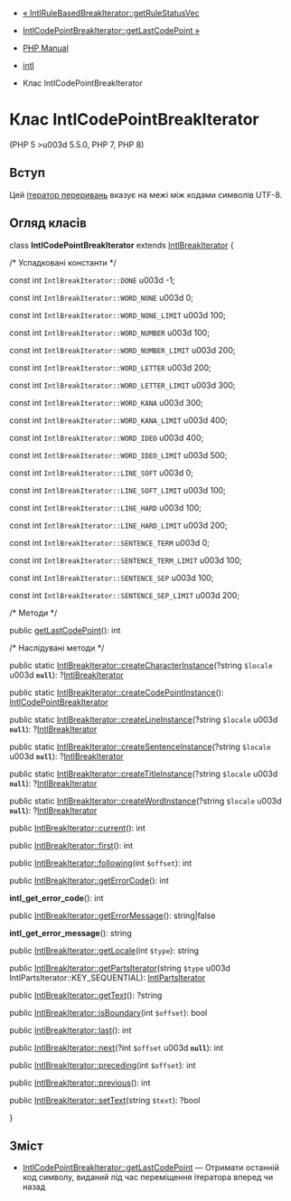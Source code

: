 - [« IntlRuleBasedBreakIterator::getRuleStatusVec](intlrulebasedbreakiterator.getrulestatusvec.md)
- [IntlCodePointBreakIterator::getLastCodePoint »](intlcodepointbreakiterator.getlastcodepoint.md)

- [PHP Manual](index.md)
- [intl](book.intl.md)
- Клас IntlCodePointBreakIterator

# Клас IntlCodePointBreakIterator

(PHP 5 \>u003d 5.5.0, PHP 7, PHP 8)

## Вступ

Цей [ітератор переривань](class.intlbreakiterator.md) вказує на
межі між кодами символів UTF-8.

## Огляд класів

class **IntlCodePointBreakIterator** extends
[IntlBreakIterator](class.intlbreakiterator.md) {

/\* Успадковані константи \*/

const int `IntlBreakIterator::DONE` u003d -1;

const int `IntlBreakIterator::WORD_NONE` u003d 0;

const int `IntlBreakIterator::WORD_NONE_LIMIT` u003d 100;

const int `IntlBreakIterator::WORD_NUMBER` u003d 100;

const int `IntlBreakIterator::WORD_NUMBER_LIMIT` u003d 200;

const int `IntlBreakIterator::WORD_LETTER` u003d 200;

const int `IntlBreakIterator::WORD_LETTER_LIMIT` u003d 300;

const int `IntlBreakIterator::WORD_KANA` u003d 300;

const int `IntlBreakIterator::WORD_KANA_LIMIT` u003d 400;

const int `IntlBreakIterator::WORD_IDEO` u003d 400;

const int `IntlBreakIterator::WORD_IDEO_LIMIT` u003d 500;

const int `IntlBreakIterator::LINE_SOFT` u003d 0;

const int `IntlBreakIterator::LINE_SOFT_LIMIT` u003d 100;

const int `IntlBreakIterator::LINE_HARD` u003d 100;

const int `IntlBreakIterator::LINE_HARD_LIMIT` u003d 200;

const int `IntlBreakIterator::SENTENCE_TERM` u003d 0;

const int `IntlBreakIterator::SENTENCE_TERM_LIMIT` u003d 100;

const int `IntlBreakIterator::SENTENCE_SEP` u003d 100;

const int `IntlBreakIterator::SENTENCE_SEP_LIMIT` u003d 200;

/\* Методи \*/

public
[getLastCodePoint](intlcodepointbreakiterator.getlastcodepoint.md)():
int

/\* Наслідувані методи \*/

public static
[IntlBreakIterator::createCharacterInstance](intlbreakiterator.createcharacterinstance.md)(?string
`$locale` u003d **`null`**):
?[IntlBreakIterator](class.intlbreakiterator.md)

public static
[IntlBreakIterator::createCodePointInstance](intlbreakiterator.createcodepointinstance.md)():
[IntlCodePointBreakIterator](class.intlcodepointbreakiterator.md)

public static
[IntlBreakIterator::createLineInstance](intlbreakiterator.createlineinstance.md)(?string
`$locale` u003d **`null`**):
?[IntlBreakIterator](class.intlbreakiterator.md)

public static
[IntlBreakIterator::createSentenceInstance](intlbreakiterator.createsentenceinstance.md)(?string
`$locale` u003d **`null`**):
?[IntlBreakIterator](class.intlbreakiterator.md)

public static
[IntlBreakIterator::createTitleInstance](intlbreakiterator.createtitleinstance.md)(?string
`$locale` u003d **`null`**):
?[IntlBreakIterator](class.intlbreakiterator.md)

public static
[IntlBreakIterator::createWordInstance](intlbreakiterator.createwordinstance.md)(?string
`$locale` u003d **`null`**):
?[IntlBreakIterator](class.intlbreakiterator.md)

public [IntlBreakIterator::current](intlbreakiterator.current.md)():
int

public [IntlBreakIterator::first](intlbreakiterator.first.md)(): int

public
[IntlBreakIterator::following](intlbreakiterator.following.md)(int
`$offset`): int

public
[IntlBreakIterator::getErrorCode](intlbreakiterator.geterrorcode.md)():
int

**intl_get_error_code**(): int

public
[IntlBreakIterator::getErrorMessage](intlbreakiterator.geterrormessage.md)():
string\|false

**intl_get_error_message**(): string

public
[IntlBreakIterator::getLocale](intlbreakiterator.getlocale.md)(int
`$type`): string

public
[IntlBreakIterator::getPartsIterator](intlbreakiterator.getpartsiterator.md)(string
`$type` u003d IntlPartsIterator::KEY_SEQUENTIAL):
[IntlPartsIterator](class.intlpartsiterator.md)

public [IntlBreakIterator::getText](intlbreakiterator.gettext.md)():
?string

public
[IntlBreakIterator::isBoundary](intlbreakiterator.isboundary.md)(int
`$offset`): bool

public [IntlBreakIterator::last](intlbreakiterator.last.md)(): int

public [IntlBreakIterator::next](intlbreakiterator.next.md)(?int
`$offset` u003d **`null`**): int

public
[IntlBreakIterator::preceding](intlbreakiterator.preceding.md)(int
`$offset`): int

public [IntlBreakIterator::previous](intlbreakiterator.previous.md)():
int

public
[IntlBreakIterator::setText](intlbreakiterator.settext.md)(string
`$text`): ?bool

}

## Зміст

- [IntlCodePointBreakIterator::getLastCodePoint](intlcodepointbreakiterator.getlastcodepoint.md)
— Отримати останній код символу, виданий під час переміщення ітератора
вперед чи назад

